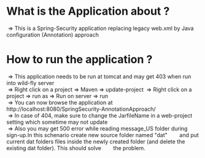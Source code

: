 # What is the Application about ? </br>
&nbsp;=> This is a Spring-Security application replacing legacy web.xml by Java configuration (Annotation) approach </br>

# How to run the application ? </br>
&nbsp;=> This application needs to be run at tomcat and may get 403 when run into wild-fly server </br>
&nbsp;=> Right click on a project => Maven => update-project
&nbsp;=> Right click on a project => run as => Run on server => run </br>
&nbsp;=> You can now browse the application at http://localhost:8080/SpringSecurity-AnnotationApproach/ </br>
&nbsp;=> In case of 404, make sure to change the JarfileName in a web-project setting which sometime may not update</br>
&nbsp;=> Also you may get 500 error while reading message_US folder during sign-up.In this schenario create new source folder named "dat"
&nbsp;&nbsp;&nbsp;&nbsp;&nbsp;&nbsp;&nbsp;and put current dat folders files inside the newly created folder (and delete the existing dat folder). This should solve 
&nbsp;&nbsp;&nbsp;&nbsp;&nbsp;&nbsp;&nbsp;the problem.
